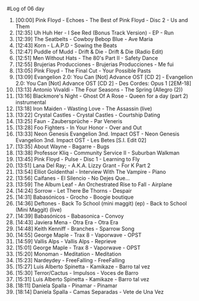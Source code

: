#Log of 06 day

1. [00:00] Pink Floyd - Echoes - The Best of Pink Floyd - Disc 2 - Us and Them
1. [12:35] Uh Huh Her - I See Red (Bonus Track Version) - EP - Run
1. [12:39] The Seatbelts - Cowboy Bebop Blue - Ave Maria
1. [12:43] Korn - L.A.P.D - Sowing the Beats
1. [12:47] Puddle of Mudd - Drift & Die - Drift & Die (Radio Edit)
1. [12:51] Men Without Hats - The 80's Part II - Safety Dance
1. [12:55] Brujerias Producciones - Brujerias Producciones - Me fui
1. [13:05] Pink Floyd - The Final Cut - Your Possible Pasts
1. [13:09] Evangelion 2.0: You Can [Not] Advance OST [CD 2] - Evangelion 2.0: You Can [Not] Advance OST [CD 2] - Des Cordes: Opus 1 [2EM-18]
1. [13:13] Antonio Vivaldi - The Four Seasons - The Spring  (Allegro (2))
1. [13:16] Blackmore's Night - Ghost Of A Rose - Queen for a day (part 2) instrumental
1. [13:18] Iron Maiden - Wasting Love - The Assassin (live)
1. [13:22] Crystal Castles - Crystal Castles - Courtship Dating
1. [13:25] Faun - Zaubersprüche - Par Veneris
1. [13:28] Foo Fighters - In Your Honor - Over and Out
1. [13:33] Neon Genesis Evangelion 3nd. Impact OST - Neon Genesis Evangelion 3nd. Impact OST - Les Betes [S.I. Edit 02]
1. [13:35] About Wayne - Bagarre - Bugs
1. [13:38] Professor Kliq - Community Service II - Suburban Walkman
1. [13:45] Pink Floyd - Pulse - Disc 1 - Learning to Fly
1. [13:51] Lana Del Ray; - A.K.A. Lizzy Grant - For K Part 2
1. [13:54] Elliot Goldenthal - Interview With The Vampire - Piano
1. [13:56] Caifanes - El Silencio - No Dejes Que...
1. [13:59] The Album Leaf - An Orchestrated Rise to Fall - Airplane
1. [14:24] Sorrow - Let There Be Thorns - Despair
1. [14:31] Babasónicos - Grocho - Boogie boutique
1. [14:36] Deftones - Back To School (mini maggit) (ep) - Back to School (Mini Maggit) (live)
1. [14:39] Babasónicos - Babasonica - Convoy
1. [14:43] Javiera Mena - Otra Era - Otra Era
1. [14:48] Keith Kenniff - Branches - Sparrow Song
1. [14:55] George Maple - Trax 8 - Vaporwave - OPST
1. [14:59] Vallis Alps - Vallis Alps - Reprieve
1. [15:01] George Maple - Trax 8 - Vaporwave - OPST
1. [15:20] Monoman - Meditation - Meditation
1. [15:23] Nardeydey - FreeFalling - FreeFalling
1. [15:27] Luis Alberto Spinetta - Kamikaze - Barro tal vez
1. [15:30] Terror/Cactus - Impulsos - Voces de Barro
1. [15:31] Luis Alberto Spinetta - Kamikaze - Barro tal vez
1. [18:11] Daniela Spalla - Pinamar - Pinamar
1. [18:14] Daniela Spalla - Camas Separadas - Vete de Una Vez
